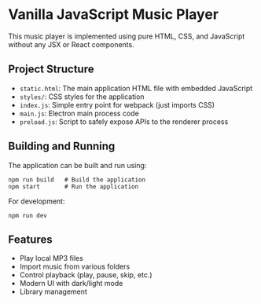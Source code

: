 # Vanilla JavaScript Music Player

This music player is implemented using pure HTML, CSS, and JavaScript without any JSX or React components.

## Project Structure

- `static.html`: The main application HTML file with embedded JavaScript
- `styles/`: CSS styles for the application
- `index.js`: Simple entry point for webpack (just imports CSS)
- `main.js`: Electron main process code
- `preload.js`: Script to safely expose APIs to the renderer process

## Building and Running

The application can be built and run using:

```
npm run build   # Build the application
npm start       # Run the application
```

For development:

```
npm run dev
```

## Features

- Play local MP3 files
- Import music from various folders
- Control playback (play, pause, skip, etc.)
- Modern UI with dark/light mode
- Library management 
